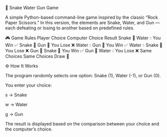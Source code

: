 🐍 Snake Water Gun Game

A simple Python-based command-line game inspired by the classic “Rock Paper Scissors.”
In this version, the elements are Snake, Water, and Gun — each defeating or losing to another based on predefined rules.

🎮 Game Rules
Player Choice	Computer   Choice	Result
Snake  🐍	  Water 💧	  You Win   ✅
Snake  🐍	 Gun 🔫	      You Lose  ❌
Water  💧	 Gun 🔫	      You Win   ✅
Water  💧	 Snake 🐍	  You Lose  ❌
Gun   🔫	 Snake 🐍	  You Win   ✅
Gun   🔫	 Water 💧	  You Lose  ❌
Same Choices Same Choices  Draw 🤝


⚙️ How It Works

The program randomly selects one option: Snake (1), Water (-1), or Gun (0).

You enter your choice:

s → Snake

w → Water

g → Gun

The result is displayed based on the comparison between your choice and the computer’s choice.